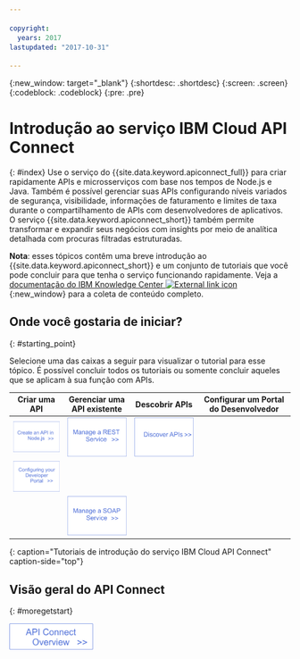 ```yaml
---

copyright:
  years: 2017
lastupdated: "2017-10-31"

---
```



{:new_window: target="_blank"}
{:shortdesc: .shortdesc}
{:screen: .screen}
{:codeblock: .codeblock}
{:pre: .pre}

# Introdução ao serviço IBM Cloud API Connect
{: #index}
Use o serviço do
{{site.data.keyword.apiconnect_full}} para
criar rapidamente APIs e microsserviços com base nos tempos de Node.js e Java. Também é possível gerenciar suas APIs configurando níveis variados de segurança, visibilidade, informações de faturamento e limites de taxa durante o compartilhamento de APIs com desenvolvedores de aplicativos. O serviço {{site.data.keyword.apiconnect_short}} também permite transformar e expandir seus negócios com insights por meio de analítica detalhada com procuras filtradas estruturadas.

**Nota**: esses tópicos contêm uma breve introdução ao {{site.data.keyword.apiconnect_short}} e um conjunto de tutoriais que você pode concluir para que tenha o serviço funcionando rapidamente. Veja a [documentação do IBM Knowledge Center ![External link icon](../../icons/launch-glyph.svg "External link icon")](https://www.ibm.com/support/knowledgecenter/SSFS6T/mapfiles/getting_started_bluemix.html){:new_window} para a coleta de conteúdo completo.

## Onde você gostaria de iniciar?
{: #starting_point}

Selecione uma das caixas a seguir para visualizar o tutorial para esse tópico.  É possível concluir todos os tutoriais ou somente concluir aqueles que se aplicam à sua função com APIs.

| Criar uma API | Gerenciar uma API existente | Descobrir APIs | Configurar um Portal do Desenvolvedor | 
|---------------|------------------------|---------------|-----------------|
| <a href="tutorials/tut_create_api_node.html"> <img src="/images/art_create_api_node.png" width="200" alt="Criando uma API com Node.js" /></a> | <a href="tutorials/tut_rest_landing.html"> <img src="/images/art_manage_rest_service.png" width="200" alt="Manage a REST service" /></a> | <a href="tutorials/tut_discover_apis.html"> <img src="/images/art_discover_apis.png" width="200" alt="Discovering APIs" /></a> | <a href="tutorials/tut_config_dev_portal.html">
<img src="/images/art_configure_dev_portal.png" width="200" alt="Configurando seu Portal do Desenvolvedor" /></a> | 
| | <a href="tutorials/tut_manage_soap_api.html"> <img src="/images/art_manage_soap_service.png" width="200" alt="Manage a SOAP service" /></a> | | |
{: caption="Tutoriais de introdução do serviço IBM Cloud API Connect" caption-side="top"}

## Visão geral do API Connect
{: #moregetstart}

<a href="apic_overview.html"> <img src="/images/art_apic_overview.png" width="150" alt="Link to overview materials for API Connect."></a>




